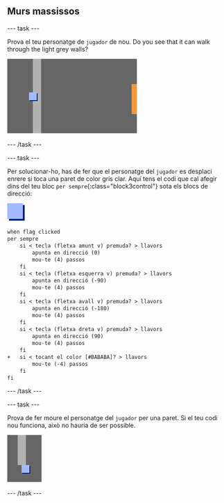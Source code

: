 ## Murs massissos

--- task ---

Prova el teu personatge de `jugador` de nou. Do you see that it can walk through the light grey walls?

![captura de pantalla](images/world-walls.png)

--- /task ---

--- task ---

Per solucionar-ho, has de fer que el personatge del `jugador` es desplaci enrere si toca una paret de color gris clar. Aquí tens el codi que cal afegir dins del teu bloc `per sempre`{:class="block3control"} sota els blocs de direcció:

![jugador](images/player.png)

```blocks3
when flag clicked
per sempre
    si < tecla (fletxa amunt v) premuda? > llavors
        apunta en direcció (0)
        mou-te (4) passos
    fi
    si < tecla (fletxa esquerra v) premuda? > llavors
        apunta en direcció (-90)
        mou-te (4) passos
    fi
    si < tecla (fletxa avall v) premuda? > llavors
        apunta en direcció (-180)
        mou-te (4) passos
    fi
    si < tecla (fletxa dreta v) premuda? > llavors
        apunta en direcció (90)
        mou-te (4) passos
    fi
+   si < tocant el color [#BABABA]? > llavors
        mou-te (-4) passos
    fi
fi
```

--- /task ---

--- task ---

Prova de fer moure el personatge del `jugador` per una paret. Si el teu codi nou funciona, això no hauria de ser possible.

![captura de pantalla](images/world-walls-test.png)

--- /task ---